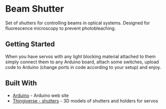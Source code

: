 # Beam Shutter

Set of shutters for controlling beams in optical systems. Designed for fluorescence microscopy to prevent photobleaching.

## Getting Started

When you have servos with any light blocking material attached to them simply connect them to any Arduino board, attach some switches, upload code to Arduino (change ports in code according to your setup) and enjoy.

## Built With

* [Arduino](https://www.arduino.cc/) - Arduino web site
* [Thingiverse - shutters](https://maven.apache.org/) - 3D models of shutters and holders for servos

